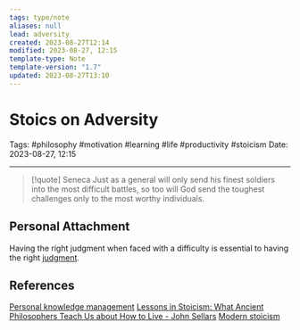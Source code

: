 ```yaml
---
tags: type/note
aliases: null
lead: adversity
created: 2023-08-27T12:14
modified: 2023-08-27, 12:15
template-type: Note
template-version: "1.7"
updated: 2023-08-27T13:10
---
```


# Stoics on Adversity

Tags: #philosophy  #motivation #learning #life #productivity #stoicism 
Date: 2023-08-27, 12:15

---

> [!quote] Seneca
> Just as a general will only send his finest soldiers into the most difficult battles, so 
> too will God send the toughest challenges only to the most worthy individuals.

## Personal Attachment

Having the right judgment when faced with a difficulty is essential to having the right [ judgment](Control%20Over%20Judgment%20). 

## References

[Personal knowledge management](Personal%20knowledge%20management.md)
[Lessons in Stoicism: What Ancient Philosophers Teach Us about How to Live - John Sellars](https://books.google.cz/books/about/Lessons_in_Stoicism.html?id=ky84zQEACAAJ&redir_esc=y)
[Modern stoicism](https://modernstoicism.com/)
